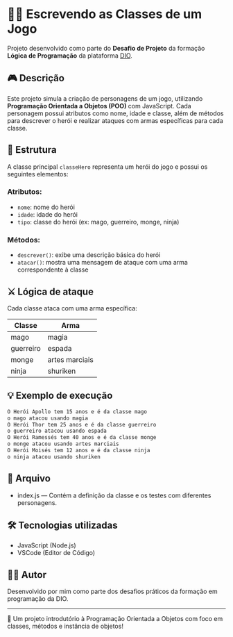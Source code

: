 # 🧙‍♂️ Escrevendo as Classes de um Jogo

Projeto desenvolvido como parte do **Desafio de Projeto** da formação **Lógica de Programação** da plataforma [DIO](https://www.dio.me).

## 🎮 Descrição

Este projeto simula a criação de personagens de um jogo, utilizando **Programação Orientada a Objetos (POO)** com JavaScript. Cada personagem possui atributos como nome, idade e classe, além de métodos para descrever o herói e realizar ataques com armas específicas para cada classe.

## 🧱 Estrutura

A classe principal `classeHero` representa um herói do jogo e possui os seguintes elementos:

### Atributos:
- `nome`: nome do herói
- `idade`: idade do herói
- `tipo`: classe do herói (ex: mago, guerreiro, monge, ninja)

### Métodos:
- `descrever()`: exibe uma descrição básica do herói
- `atacar()`: mostra uma mensagem de ataque com uma arma correspondente à classe

## ⚔️ Lógica de ataque

Cada classe ataca com uma arma específica:

| Classe    | Arma             |
|-----------|------------------|
| mago      | magia            |
| guerreiro | espada           |
| monge     | artes marciais   |
| ninja     | shuriken         |

## 💡 Exemplo de execução

```bash
O Herói Apollo tem 15 anos e é da classe mago
o mago atacou usando magia
O Herói Thor tem 25 anos e é da classe guerreiro
o guerreiro atacou usando espada
O Herói Ramessés tem 40 anos e é da classe monge
o monge atacou usando artes marciais
O Herói Moisés tem 12 anos e é da classe ninja
o ninja atacou usando shuriken
```

## 📁 Arquivo

  * index.js — Contém a definição da classe e os testes com diferentes personagens.

## 🛠️ Tecnologias utilizadas

  * JavaScript (Node.js)
  * VSCode (Editor de Código)

## 👨‍🎓 Autor

Desenvolvido por mim como parte dos desafios práticos da formação em programação da DIO.

---

📘 Um projeto introdutório à Programação Orientada a Objetos com foco em classes, métodos e instância de objetos!
